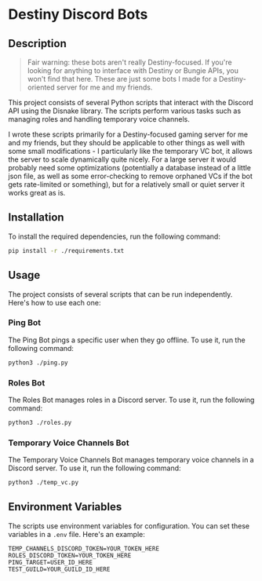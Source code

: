 # Destiny Discord Bots

## Description

> Fair warning: these bots aren't really Destiny-focused. If you're looking for anything to interface with Destiny or Bungie APIs, you won't find that here. These are just some bots I made for a Destiny-oriented server for me and my friends. 

This project consists of several Python scripts that interact with the Discord API using the Disnake library. The scripts perform various tasks such as managing roles and handling temporary voice channels.

I wrote these scripts primarily for a Destiny-focused gaming server for me and my friends, but they should be applicable to other things as well with some small modifications - I particularly like the temporary VC bot, it allows the server to scale dynamically quite nicely. For a large server it would probably need some optimizations (potentially a database instead of a little json file, as well as some error-checking to remove orphaned VCs if the bot gets rate-limited or something), but for a relatively small or quiet server it works great as is. 

## Installation

To install the required dependencies, run the following command:

```sh
pip install -r ./requirements.txt
```

## Usage

The project consists of several scripts that can be run independently. Here's how to use each one:

### Ping Bot

The Ping Bot pings a specific user when they go offline. To use it, run the following command:

```bash
python3 ./ping.py
```

### Roles Bot

The Roles Bot manages roles in a Discord server. To use it, run the following command:

```bash
python3 ./roles.py
```

### Temporary Voice Channels Bot

The Temporary Voice Channels Bot manages temporary voice channels in a Discord server. To use it, run the following command:

```bash
python3 ./temp_vc.py
```

## Environment Variables

The scripts use environment variables for configuration. You can set these variables in a `.env` file. Here's an example:

```
TEMP_CHANNELS_DISCORD_TOKEN=YOUR_TOKEN_HERE
ROLES_DISCORD_TOKEN=YOUR_TOKEN_HERE
PING_TARGET=USER_ID_HERE
TEST_GUILD=YOUR_GUILD_ID_HERE
```
